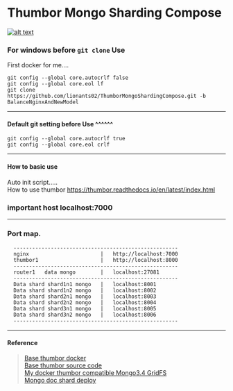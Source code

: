 # Thumbor Mongo Sharding Compose  
[![alt text](https://image.ibb.co/jVkN3k/indock_newmodel.png)](https://ibb.co/gXHD9Q)  
### For windows before `git clone` Use  

First docker for me....

```
git config --global core.autocrlf false
git config --global core.eol lf
git clone https://github.com/lionants02/ThumborMongoShardingCompose.git -b BalanceNginxAndNewModel
```
---
#### Default git setting before Use ^^^^^^
```
git config --global core.autocrlf true
git config --global core.eol crlf
```
---
#### How to basic use  
Auto init script.....  
How to use thumbor https://thumbor.readthedocs.io/en/latest/index.html
### important host localhost:7000
---
### Port map.
```
  -----------------------------------------------------
  nginx                       |   http://localhost:7000
  thumbor1                    |   http://localhost:8000
  -----------------------------------------------------
  router1   data mongo        |   localhost:27081
  -----------------------------------------------------
  Data shard shard1n1 mongo   |   localhost:8001
  Data shard shard1n2 mongo   |   localhost:8002
  Data shard shard2n1 mongo   |   localhost:8003
  Data shard shard2n2 mongo   |   localhost:8004
  Data shard shard3n1 mongo   |   localhost:8005
  Data shard shard3n2 mongo   |   localhost:8006
  -----------------------------------------------------
```
---
#### Reference
> [Base thumbor docker](https://github.com/APSL/docker-thumbor)  
> [Base thumbor source code](https://github.com/thumbor/thumbor)  
> [My docker thumbor compatible Mongo3.4 GridFS](https://github.com/lionants02/ThumborMongoDocker)  
> [Mongo doc shard deploy](https://docs.mongodb.com/manual/tutorial/deploy-shard-cluster/)  
